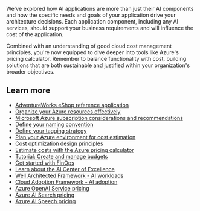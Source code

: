We've explored how AI applications are more than just their AI components and how the specific needs and goals of your application drive your architecture decisions.  Each application component, including any AI services, should support your business requirements and will influence the cost of the application. 

Combined with an understanding of good cloud cost management principles, you're now equipped to dive deeper into tools like Azure's pricing calculator. Remember to balance functionality with cost, building solutions that are both sustainable and justified within your organization's broader objectives.

## Learn more

- [AdventureWorks eShop reference application](https://github.com/Azure-Samples/eShopOnAzure)
- [Organize your Azure resources effectively](/azure/cloud-adoption-framework/ready/azure-setup-guide/organize-resources)
- [Microsoft Azure subscription considerations and recommendations](/azure/cloud-adoption-framework/ready/landing-zone/design-area/resource-org-subscriptions)
- [Define your naming convention](/azure/cloud-adoption-framework/ready/azure-best-practices/resource-naming)
- [Define your tagging strategy](/azure/cloud-adoption-framework/ready/azure-best-practices/resource-tagging)
- [Plan your Azure environment for cost estimation](/azure/cloud-adoption-framework/plan/estimate-total-cost-of-ownership)
- [Cost optimization design principles](/azure/well-architected/cost-optimization/principles)
- [Estimate costs with the Azure pricing calculator](/azure/cost-management-billing/costs/pricing-calculator)
- [Tutorial: Create and manage budgets](/azure/cost-management-billing/costs/tutorial-acm-create-budgets)
- [Get started with FinOps](/training/modules/get-started-with-finops/)
- [Learn about the AI Center of Excellence](/training/paths/ai-center-excellence/)
- [Well Architected Framework - AI workloads](/azure/well-architected/ai/)
- [Cloud Adoption Framework - AI adoption](/azure/cloud-adoption-framework/scenarios/ai/)
- [Azure OpenAI Service pricing](https://azure.microsoft.com/pricing/details/cognitive-services/openai-service/)
- [Azure AI Search pricing](https://azure.microsoft.com/pricing/details/search/?msockid=35db1b44b33265f6095d0f5ab2df6464)
- [Azure AI Speech pricing](https://azure.microsoft.com/pricing/details/cognitive-services/speech-services/)